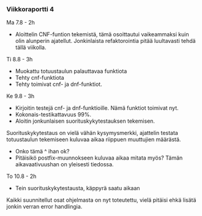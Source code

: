 ### Viikkoraportti 4

Ma 7.8 - 2h
- Aloittelin CNF-funtion tekemistä, tämä osoittautui vaikeammaksi kuin olin alunperin ajatellut. Jonkinlaista refaktorointia pitää luultavasti tehdä tällä viikolla.

Ti 8.8 - 3h
- Muokattu totuustaulun palauttavaa funktiota
- Tehty cnf-funktiota
- Tehty toimivat cnf- ja dnf-funktiot.

Ke 9.8 - 3h
- Kirjoitin testejä cnf- ja dnf-funktioille. Nämä funktiot toimivat nyt.
- Kokonais-testikattavuus 99%.
- Aloitin jonkunlaisen suorituskykytestauksen tekemisen.

Suorituskykytestaus on vielä vähän kysymysmerkki, ajattelin testata totuustaulun tekemiseen kuluvaa aikaa riippuen muuttujien määrästä.
- Onko tämä ^ ihan ok?
- Pitäisikö postfix-muunnokseen kuluvaa aikaa mitata myös? Tämän aikavaativuushan on yleisesti tiedossa. 

To 10.8 - 2h
- Tein suorituskykytestausta, käppyrä saatu aikaan

Kaikki suunnitellut osat ohjelmasta on nyt toteutettu, vielä pitäisi ehkä lisätä jonkin verran error handlingia.

